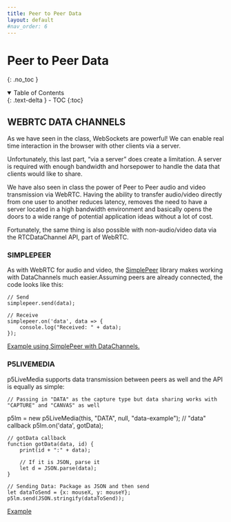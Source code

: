 ```yaml
---
title: Peer to Peer Data
layout: default
#nav_order: 6
---
```


# Peer to Peer Data
{: .no_toc }

<details open markdown="block">
  <summary>
    Table of Contents
  </summary>
  {: .text-delta }
- TOC
{:toc}
</details>

## WEBRTC DATA CHANNELS

As we have seen in the class, WebSockets are powerful! We can enable real time interaction in the browser with other clients via a server.

Unfortunately, this last part, “via a server” does create a limitation. A server is required with enough bandwidth and horsepower to handle the data that clients would like to share.

We have also seen in class the power of Peer to Peer audio and video transmission via WebRTC. Having the ability to transfer audio/video directly from one user to another reduces latency, removes the need to have a server located in a high bandwidth environment and basically opens the doors to a wide range of potential application ideas without a lot of cost.

Fortunately, the same thing is also possible with non-audio/video data via the RTCDataChannel API, part of WebRTC.

### SIMPLEPEER

As with WebRTC for audio and video, the [SimplePeer](https://github.com/feross/simple-peer) library makes working with DataChannels much easier.Assuming peers are already connected, the code looks like this:

    // Send
    simplepeer.send(data);

    // Receive
    simplepeer.on('data', data => {
    	console.log("Received: " + data);
    });

[Example using SimplePeer with DataChannels.](https://itp.nyu.edu/~sve204/liveweb_spring2023/datachannels-simplepeer.zip)

### P5LIVEMEDIA

p5LiveMedia supports data transmission between peers as well and the API is equally as simple:

    // Passing in "DATA" as the capture type but data sharing works with "CAPTURE" and "CANVAS" as well

p5lm = new p5LiveMedia(this, "DATA", null, "data-example");
// "data" callback
p5lm.on('data', gotData);

    // gotData callback
    function gotData(data, id) {
    	print(id + ":" + data);

    	// If it is JSON, parse it
    	let d = JSON.parse(data);
    }

    // Sending Data: Package as JSON and then send
    let dataToSend = {x: mouseX, y: mouseY};
    p5lm.send(JSON.stringify(dataToSend));

[Example](https://editor.p5js.org/shawn/sketches/w83C-S6DU)


